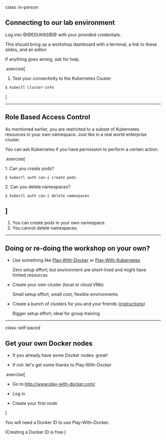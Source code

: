 class: in-person

## Connecting to our lab environment

Log into @@EDUK8S@@ with your provided credentials.

This should bring up a workshop dashboard with a terminal, a link to these slides, and an editor.

If anything goes wrong, ask for help.

.exercise[

1. Test your connectivity to the Kubernetes Cluster

```bash
$ kubectl cluster-info
```

]

---

## Role Based Access Control

As mentioned earlier, you are restricted to a subset of Kubernetes resources in your own namespace. Just like in a real world enterprise cluster.

You can ask Kubernetes if you have permission to perform a certain action.


.exercise[

1\. Can you create pods?

```
$ kubectl auth can-i create pods
```

2\. Can you delete namespaces?

```
$ kubectl auth can-i delete namespaces
```
]
--

1. You can create pods in your own namespace.
2. You cannot delete namespaces.
---

## Doing or re-doing the workshop on your own?

- Use something like
  [Play-With-Docker](http://play-with-docker.com/) or
  [Play-With-Kubernetes](https://training.play-with-kubernetes.com/)

  Zero setup effort; but environment are short-lived and
  might have limited resources

- Create your own cluster (local or cloud VMs)

  Small setup effort; small cost; flexible environments

- Create a bunch of clusters for you and your friends
    ([instructions](https://@@GITREPO@@/tree/master/prepare-vms))

  Bigger setup effort; ideal for group training

---

class: self-paced

## Get your own Docker nodes

- If you already have some Docker nodes: great!

- If not: let's get some thanks to Play-With-Docker

.exercise[

- Go to http://www.play-with-docker.com/

- Log in

- Create your first node

<!-- ```open http://www.play-with-docker.com/``` -->

]

You will need a Docker ID to use Play-With-Docker.

(Creating a Docker ID is free.)
